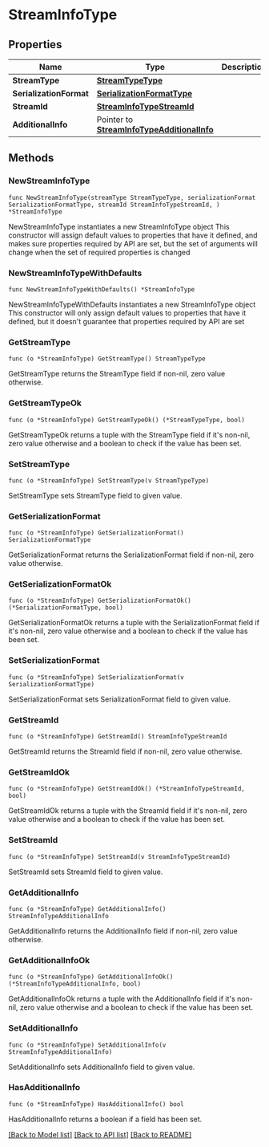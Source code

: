 # StreamInfoType

## Properties

Name | Type | Description | Notes
------------ | ------------- | ------------- | -------------
**StreamType** | [**StreamTypeType**](StreamTypeType.md) |  | 
**SerializationFormat** | [**SerializationFormatType**](SerializationFormatType.md) |  | 
**StreamId** | [**StreamInfoTypeStreamId**](StreamInfoTypeStreamId.md) |  | 
**AdditionalInfo** | Pointer to [**StreamInfoTypeAdditionalInfo**](StreamInfoTypeAdditionalInfo.md) |  | [optional] 

## Methods

### NewStreamInfoType

`func NewStreamInfoType(streamType StreamTypeType, serializationFormat SerializationFormatType, streamId StreamInfoTypeStreamId, ) *StreamInfoType`

NewStreamInfoType instantiates a new StreamInfoType object
This constructor will assign default values to properties that have it defined,
and makes sure properties required by API are set, but the set of arguments
will change when the set of required properties is changed

### NewStreamInfoTypeWithDefaults

`func NewStreamInfoTypeWithDefaults() *StreamInfoType`

NewStreamInfoTypeWithDefaults instantiates a new StreamInfoType object
This constructor will only assign default values to properties that have it defined,
but it doesn't guarantee that properties required by API are set

### GetStreamType

`func (o *StreamInfoType) GetStreamType() StreamTypeType`

GetStreamType returns the StreamType field if non-nil, zero value otherwise.

### GetStreamTypeOk

`func (o *StreamInfoType) GetStreamTypeOk() (*StreamTypeType, bool)`

GetStreamTypeOk returns a tuple with the StreamType field if it's non-nil, zero value otherwise
and a boolean to check if the value has been set.

### SetStreamType

`func (o *StreamInfoType) SetStreamType(v StreamTypeType)`

SetStreamType sets StreamType field to given value.


### GetSerializationFormat

`func (o *StreamInfoType) GetSerializationFormat() SerializationFormatType`

GetSerializationFormat returns the SerializationFormat field if non-nil, zero value otherwise.

### GetSerializationFormatOk

`func (o *StreamInfoType) GetSerializationFormatOk() (*SerializationFormatType, bool)`

GetSerializationFormatOk returns a tuple with the SerializationFormat field if it's non-nil, zero value otherwise
and a boolean to check if the value has been set.

### SetSerializationFormat

`func (o *StreamInfoType) SetSerializationFormat(v SerializationFormatType)`

SetSerializationFormat sets SerializationFormat field to given value.


### GetStreamId

`func (o *StreamInfoType) GetStreamId() StreamInfoTypeStreamId`

GetStreamId returns the StreamId field if non-nil, zero value otherwise.

### GetStreamIdOk

`func (o *StreamInfoType) GetStreamIdOk() (*StreamInfoTypeStreamId, bool)`

GetStreamIdOk returns a tuple with the StreamId field if it's non-nil, zero value otherwise
and a boolean to check if the value has been set.

### SetStreamId

`func (o *StreamInfoType) SetStreamId(v StreamInfoTypeStreamId)`

SetStreamId sets StreamId field to given value.


### GetAdditionalInfo

`func (o *StreamInfoType) GetAdditionalInfo() StreamInfoTypeAdditionalInfo`

GetAdditionalInfo returns the AdditionalInfo field if non-nil, zero value otherwise.

### GetAdditionalInfoOk

`func (o *StreamInfoType) GetAdditionalInfoOk() (*StreamInfoTypeAdditionalInfo, bool)`

GetAdditionalInfoOk returns a tuple with the AdditionalInfo field if it's non-nil, zero value otherwise
and a boolean to check if the value has been set.

### SetAdditionalInfo

`func (o *StreamInfoType) SetAdditionalInfo(v StreamInfoTypeAdditionalInfo)`

SetAdditionalInfo sets AdditionalInfo field to given value.

### HasAdditionalInfo

`func (o *StreamInfoType) HasAdditionalInfo() bool`

HasAdditionalInfo returns a boolean if a field has been set.


[[Back to Model list]](../README.md#documentation-for-models) [[Back to API list]](../README.md#documentation-for-api-endpoints) [[Back to README]](../README.md)


